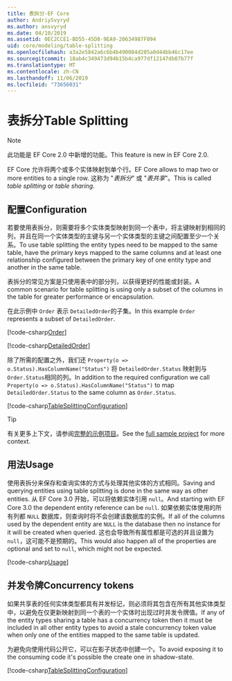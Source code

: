 ```yaml
---
title: 表拆分-EF Core
author: AndriySvyryd
ms.author: ansvyryd
ms.date: 04/10/2019
ms.assetid: 0EC2CCE1-BD55-45D8-9EA9-20634987F094
uid: core/modeling/table-splitting
ms.openlocfilehash: a3a2e5842a6c6b4b490084d205a0d44bb46c17ee
ms.sourcegitcommit: 18ab4c349473d94b15b4ca977df12147db07b77f
ms.translationtype: MT
ms.contentlocale: zh-CN
ms.lasthandoff: 11/06/2019
ms.locfileid: "73656031"
---
```

# <a name="table-splitting"></a><span data-ttu-id="b194f-102">表拆分</span><span class="sxs-lookup"><span data-stu-id="b194f-102">Table Splitting</span></span>

>[!NOTE]
> <span data-ttu-id="b194f-103">此功能是 EF Core 2.0 中新增的功能。</span><span class="sxs-lookup"><span data-stu-id="b194f-103">This feature is new in EF Core 2.0.</span></span>

<span data-ttu-id="b194f-104">EF Core 允许将两个或多个实体映射到单个行。</span><span class="sxs-lookup"><span data-stu-id="b194f-104">EF Core allows to map two or more entities to a single row.</span></span> <span data-ttu-id="b194f-105">这称为 "_表拆分_" 或 "_表共享_"。</span><span class="sxs-lookup"><span data-stu-id="b194f-105">This is called _table splitting_ or _table sharing_.</span></span>

## <a name="configuration"></a><span data-ttu-id="b194f-106">配置</span><span class="sxs-lookup"><span data-stu-id="b194f-106">Configuration</span></span>

<span data-ttu-id="b194f-107">若要使用表拆分，则需要将多个实体类型映射到同一个表中，将主键映射到相同的列，并且在同一个实体类型的主键与另一个实体类型的主键之间配置至少一个关系。</span><span class="sxs-lookup"><span data-stu-id="b194f-107">To use table splitting the entity types need to be mapped to the same table, have the primary keys mapped to the same columns and at least one relationship configured between the primary key of one entity type and another in the same table.</span></span>

<span data-ttu-id="b194f-108">表拆分的常见方案是只使用表中的部分列，以获得更好的性能或封装。</span><span class="sxs-lookup"><span data-stu-id="b194f-108">A common scenario for table splitting is using only a subset of the columns in the table for greater performance or encapsulation.</span></span>

<span data-ttu-id="b194f-109">在此示例中 `Order` 表示 `DetailedOrder`的子集。</span><span class="sxs-lookup"><span data-stu-id="b194f-109">In this example `Order` represents a subset of `DetailedOrder`.</span></span>

[!code-csharp[Order](../../../samples/core/Modeling/TableSplitting/Order.cs?name=Order)]

[!code-csharp[DetailedOrder](../../../samples/core/Modeling/TableSplitting/DetailedOrder.cs?name=DetailedOrder)]

<span data-ttu-id="b194f-110">除了所需的配置之外，我们还 `Property(o => o.Status).HasColumnName("Status")` 将 `DetailedOrder.Status` 映射到与 `Order.Status`相同的列。</span><span class="sxs-lookup"><span data-stu-id="b194f-110">In addition to the required configuration we call `Property(o => o.Status).HasColumnName("Status")` to map `DetailedOrder.Status` to the same column as `Order.Status`.</span></span>

[!code-csharp[TableSplittingConfiguration](../../../samples/core/Modeling/TableSplitting/TableSplittingContext.cs?name=TableSplitting&highlight=3)]

> [!TIP]
> <span data-ttu-id="b194f-111">有关更多上下文，请参阅[完整的示例项目](https://github.com/aspnet/EntityFramework.Docs/tree/master/samples/core/Modeling/TableSplitting)。</span><span class="sxs-lookup"><span data-stu-id="b194f-111">See the [full sample project](https://github.com/aspnet/EntityFramework.Docs/tree/master/samples/core/Modeling/TableSplitting) for more context.</span></span>

## <a name="usage"></a><span data-ttu-id="b194f-112">用法</span><span class="sxs-lookup"><span data-stu-id="b194f-112">Usage</span></span>

<span data-ttu-id="b194f-113">使用表拆分来保存和查询实体的方式与处理其他实体的方式相同。</span><span class="sxs-lookup"><span data-stu-id="b194f-113">Saving and querying entities using table splitting is done in the same way as other entities.</span></span> <span data-ttu-id="b194f-114">从 EF Core 3.0 开始，可以将依赖实体引用 `null`。</span><span class="sxs-lookup"><span data-stu-id="b194f-114">And starting with EF Core 3.0 the dependent entity reference can be `null`.</span></span> <span data-ttu-id="b194f-115">如果依赖实体使用的所有列都 `NULL` 数据库，则查询时将不会创建该数据库的实例。</span><span class="sxs-lookup"><span data-stu-id="b194f-115">If all of the columns used by the dependent entity are `NULL` is the database then no instance for it will be created when queried.</span></span> <span data-ttu-id="b194f-116">这也会导致所有属性都是可选的并且设置为 `null`，这可能不是预期的。</span><span class="sxs-lookup"><span data-stu-id="b194f-116">This would also happen all of the properties are optional and set to `null`, which might not be expected.</span></span>

[!code-csharp[Usage](../../../samples/core/Modeling/TableSplitting/Program.cs?name=Usage)]

## <a name="concurrency-tokens"></a><span data-ttu-id="b194f-117">并发令牌</span><span class="sxs-lookup"><span data-stu-id="b194f-117">Concurrency tokens</span></span>

<span data-ttu-id="b194f-118">如果共享表的任何实体类型都具有并发标记，则必须将其包含在所有其他实体类型中，以避免在仅更新映射到同一个表的一个实体时出现过时并发令牌值。</span><span class="sxs-lookup"><span data-stu-id="b194f-118">If any of the entity types sharing a table has a concurrency token then it must be included in all other entity types to avoid a stale concurrency token value when only one of the entities mapped to the same table is updated.</span></span>

<span data-ttu-id="b194f-119">为避免向使用代码公开它，可以在影子状态中创建一个。</span><span class="sxs-lookup"><span data-stu-id="b194f-119">To avoid exposing it to the consuming code it's possible the create one in shadow-state.</span></span>

[!code-csharp[TableSplittingConfiguration](../../../samples/core/Modeling/TableSplitting/TableSplittingContext.cs?name=ConcurrencyToken&highlight=2)]
